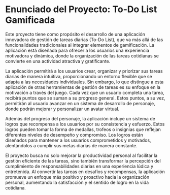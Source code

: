 # Enunciado del Proyecto: **To-Do List Gamificada**

Este proyecto tiene como propósito el desarrollo de una aplicación innovadora de gestión de tareas diarias (To-Do List), que va más allá de las funcionalidades tradicionales al integrar elementos de gamificación. La aplicación está diseñada para ofrecer a los usuarios una experiencia motivadora y dinámica, donde la organización de las tareas cotidianas se convierte en una actividad atractiva y gratificante.

La aplicación permitirá a los usuarios crear, organizar y priorizar sus tareas diarias de manera intuitiva, proporcionando un entorno flexible que se adapta a las necesidades individuales. Sin embargo, lo que distingue a esta aplicación de otras herramientas de gestión de tareas es su enfoque en la motivación a través del juego. Cada vez que un usuario completa una tarea, recibirá puntos que se suman a su progreso general. Estos puntos, a su vez, permitirán al usuario avanzar en un sistema de desarrollo de personaje, donde podrán mejorar y personalizar un avatar virtual.

Además del progreso del personaje, la aplicación incluye un sistema de logros que recompensa a los usuarios por su consistencia y esfuerzo. Estos logros pueden tomar la forma de medallas, trofeos o insignias que reflejan diferentes niveles de desempeño y compromiso. Los logros están diseñados para mantener a los usuarios comprometidos y motivados, alentándolos a cumplir sus metas diarias de manera constante.

El proyecto busca no solo mejorar la productividad personal al facilitar la gestión eficiente de las tareas, sino también transformar la percepción del cumplimiento de responsabilidades diarias en una experiencia lúdica y entretenida. Al convertir las tareas en desafíos y recompensas, la aplicación promueve un enfoque más positivo y proactivo hacia la organización personal, aumentando la satisfacción y el sentido de logro en la vida cotidiana.
